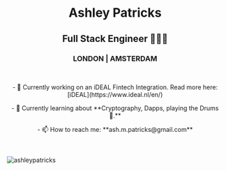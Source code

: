 <h1 align="center">Ashley Patricks</h1>
<h2 align="center">Full Stack Engineer 👨🏿‍💻</h2>
<h3 align="center">LONDON | AMSTERDAM</h3>
<br />

<p align="center">- 🔭 Currently working on an iDEAL Fintech Integration. Read more here: [iDEAL](https://www.ideal.nl/en/)</p>

<p align="center">- 🌱 Currently learning about **Cryptography, Dapps, playing the Drums 🥁.**</p>

<p align="center">- 📫 How to reach me: **ash.m.patricks@gmail.com**</p>

<br />


<p>&nbsp;<img align="center" src="https://github-readme-stats.vercel.app/api?username=ashleypatricks&show_icons=true" alt="ashleypatricks" /></p>
